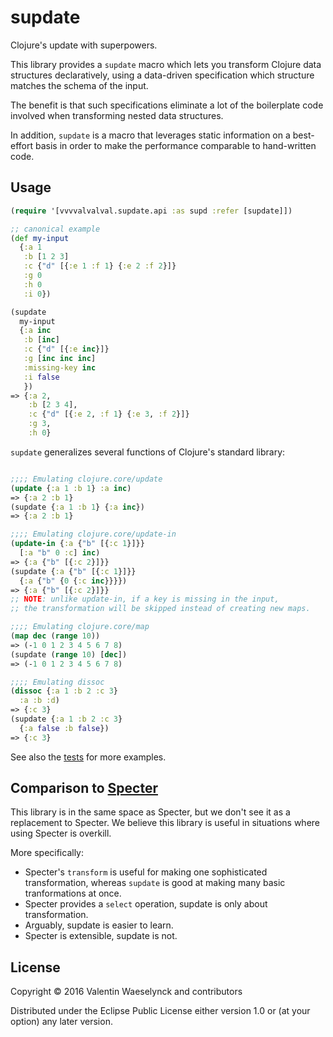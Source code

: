 # supdate

Clojure's update with superpowers.

This library provides a `supdate` macro which lets you transform Clojure data structures
declaratively, using a data-driven specification which structure matches the schema of the input. 

The benefit is that such specifications eliminate a lot of the boilerplate code involved
 when transforming nested data structures. 
 
In addition, `supdate` is a macro that leverages static information on a best-effort basis 
in order to make the performance comparable to hand-written code.

## Usage

```clojure
(require '[vvvvalvalval.supdate.api :as supd :refer [supdate]])

;; canonical example
(def my-input
  {:a 1
   :b [1 2 3]
   :c {"d" [{:e 1 :f 1} {:e 2 :f 2}]}
   :g 0
   :h 0
   :i 0})

(supdate
  my-input
  {:a inc
   :b [inc]
   :c {"d" [{:e inc}]}
   :g [inc inc inc]
   :missing-key inc
   :i false
   })
=> {:a 2,
    :b [2 3 4],
    :c {"d" [{:e 2, :f 1} {:e 3, :f 2}]}
    :g 3,
    :h 0}
```

`supdate` generalizes several functions of Clojure's standard library:

```clojure

;;;; Emulating clojure.core/update
(update {:a 1 :b 1} :a inc)
=> {:a 2 :b 1}
(supdate {:a 1 :b 1} {:a inc})
=> {:a 2 :b 1}

;;;; Emulating clojure.core/update-in
(update-in {:a {"b" [{:c 1}]}}
  [:a "b" 0 :c] inc)
=> {:a {"b" [{:c 2}]}}
(supdate {:a {"b" [{:c 1}]}}
  {:a {"b" {0 {:c inc}}}})
=> {:a {"b" [{:c 2}]}}
;; NOTE: unlike update-in, if a key is missing in the input, 
;; the transformation will be skipped instead of creating new maps.

;;;; Emulating clojure.core/map 
(map dec (range 10))
=> (-1 0 1 2 3 4 5 6 7 8)
(supdate (range 10) [dec])
=> (-1 0 1 2 3 4 5 6 7 8)

;;;; Emulating dissoc
(dissoc {:a 1 :b 2 :c 3}
  :a :b :d)
=> {:c 3}
(supdate {:a 1 :b 2 :c 3}
  {:a false :b false})
=> {:c 3}
```

See also the [tests](https://github.com/vvvvalvalval/supdate/blob/master/test/vvvvalvalval/supdate/test/api.clj)
 for more examples.

## Comparison to [Specter](https://github.com/nathanmarz/specter)

This library is in the same space as Specter, but we don't see it as a replacement to Specter.
We believe this library is useful in situations where using Specter is overkill.

More specifically:

* Specter's `transform` is useful for making one sophisticated transformation,
 whereas `supdate` is good at making many basic tranformations at once.
* Specter provides a `select` operation, supdate is only about transformation.
* Arguably, supdate is easier to learn.
* Specter is extensible, supdate is not.

## License

Copyright © 2016 Valentin Waeselynck and contributors 

Distributed under the Eclipse Public License either version 1.0 or (at
your option) any later version.
